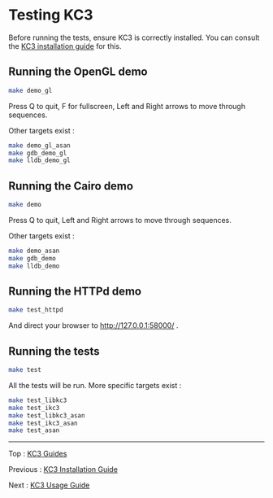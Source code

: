 # Testing KC3

Before running the tests, ensure KC3 is correctly installed.
You can consult the [KC3 installation guide](3.1_Install) for this.


## Running the OpenGL demo
```sh
make demo_gl
```

Press Q to quit, F for fullscreen, Left and Right arrows to move
through sequences.

Other targets exist :
```sh
make demo_gl_asan
make gdb_demo_gl
make lldb_demo_gl
```

## Running the Cairo demo
```sh
make demo
```

Press Q to quit, Left and Right arrows to move through sequences.

Other targets exist :
```sh
make demo_asan
make gdb_demo
make lldb_demo
```

## Running the HTTPd demo
```sh
make test_httpd
```

And direct your browser to http://127.0.0.1:58000/ .


## Running the tests
```sh
make test
```

All the tests will be run. More specific targets exist :
```sh
make test_libkc3
make test_ikc3
make test_libkc3_asan
make test_ikc3_asan
make test_asan
```

---

Top : [KC3 Guides](./)

Previous : [KC3 Installation Guide](3.1_Install)

Next : [KC3 Usage Guide](3.3_Usage)
